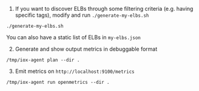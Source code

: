 1. If you want to discover ELBs through some filtering criteria (e.g. having specific tags), modify and run `./generate-my-elbs.sh`

  ```
  ./generate-my-elbs.sh
  ```

  You can also have a static list of ELBs in `my-elbs.json`

2. Generate and show output metrics in debuggable format

  ```
  /tmp/iox-agent plan --dir .
  ```

3. Emit metrics on `http://localhost:9100/metrics`

  ```
  /tmp/iox-agent run openmetrics --dir .
  ```
